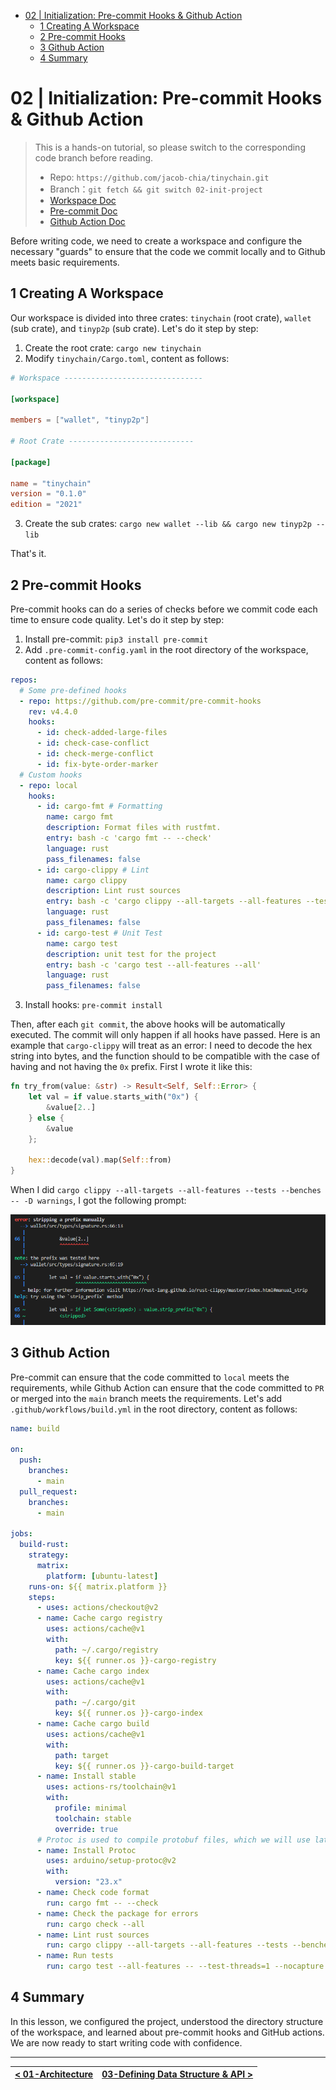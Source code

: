 - [02 | Initialization: Pre-commit Hooks \& Github Action](#02--initialization-pre-commit-hooks--github-action)
  - [1 Creating A Workspace](#1-creating-a-workspace)
  - [2 Pre-commit Hooks](#2-pre-commit-hooks)
  - [3 Github Action](#3-github-action)
  - [4 Summary](#4-summary)

# 02 | Initialization: Pre-commit Hooks & Github Action

> This is a hands-on tutorial, so please switch to the corresponding code branch before reading.
>
> - Repo: `https://github.com/jacob-chia/tinychain.git`
> - Branch：`git fetch && git switch 02-init-project`
> - [Workspace Doc](https://doc.rust-lang.org/cargo/reference/workspaces.html)
> - [Pre-commit Doc](https://pre-commit.com/)
> - [Github Action Doc](https://docs.github.com/en/actions)

Before writing code, we need to create a workspace and configure the necessary "guards" to ensure that the code we commit locally and to Github meets basic requirements.

## 1 Creating A Workspace

Our workspace is divided into three crates: `tinychain` (root crate), `wallet` (sub crate), and `tinyp2p` (sub crate). Let's do it step by step:

1. Create the root crate: `cargo new tinychain`
2. Modify `tinychain/Cargo.toml`, content as follows:

```toml
# Workspace -------------------------------

[workspace]

members = ["wallet", "tinyp2p"]

# Root Crate ----------------------------

[package]

name = "tinychain"
version = "0.1.0"
edition = "2021"
```

3. Create the sub crates: `cargo new wallet --lib && cargo new tinyp2p --lib`

That's it.

## 2 Pre-commit Hooks

Pre-commit hooks can do a series of checks before we commit code each time to ensure code quality. Let's do it step by step:

1. Install pre-commit: `pip3 install pre-commit`
2. Add `.pre-commit-config.yaml` in the root directory of the workspace, content as follows:

```yml
repos:
  # Some pre-defined hooks
  - repo: https://github.com/pre-commit/pre-commit-hooks
    rev: v4.4.0
    hooks:
      - id: check-added-large-files
      - id: check-case-conflict
      - id: check-merge-conflict
      - id: fix-byte-order-marker
  # Custom hooks
  - repo: local
    hooks:
      - id: cargo-fmt # Formatting
        name: cargo fmt
        description: Format files with rustfmt.
        entry: bash -c 'cargo fmt -- --check'
        language: rust
        pass_filenames: false
      - id: cargo-clippy # Lint
        name: cargo clippy
        description: Lint rust sources
        entry: bash -c 'cargo clippy --all-targets --all-features --tests --benches -- -D warnings'
        language: rust
        pass_filenames: false
      - id: cargo-test # Unit Test
        name: cargo test
        description: unit test for the project
        entry: bash -c 'cargo test --all-features --all'
        language: rust
        pass_filenames: false
```

3. Install hooks: `pre-commit install`

Then, after each `git commit`, the above hooks will be automatically executed. The commit will only happen if all hooks have passed. Here is an example that `cargo-clippy` will treat as an error: I need to decode the hex string into bytes, and the function should to be compatible with the case of having and not having the `0x` prefix. First I wrote it like this:

```rs
fn try_from(value: &str) -> Result<Self, Self::Error> {
    let val = if value.starts_with("0x") {
        &value[2..]
    } else {
        &value
    };

    hex::decode(val).map(Self::from)
}
```

When I did `cargo clippy --all-targets --all-features --tests --benches -- -D warnings`, I got the following prompt:

![](../img/02-precommit.png)

## 3 Github Action

Pre-commit can ensure that the code committed to `local` meets the requirements, while Github Action can ensure that the code committed to `PR` or merged into the `main` branch meets the requirements. Let's add `.github/workflows/build.yml` in the root directory, content as follows:

```yml
name: build

on:
  push:
    branches:
      - main
  pull_request:
    branches:
      - main

jobs:
  build-rust:
    strategy:
      matrix:
        platform: [ubuntu-latest]
    runs-on: ${{ matrix.platform }}
    steps:
      - uses: actions/checkout@v2
      - name: Cache cargo registry
        uses: actions/cache@v1
        with:
          path: ~/.cargo/registry
          key: ${{ runner.os }}-cargo-registry
      - name: Cache cargo index
        uses: actions/cache@v1
        with:
          path: ~/.cargo/git
          key: ${{ runner.os }}-cargo-index
      - name: Cache cargo build
        uses: actions/cache@v1
        with:
          path: target
          key: ${{ runner.os }}-cargo-build-target
      - name: Install stable
        uses: actions-rs/toolchain@v1
        with:
          profile: minimal
          toolchain: stable
          override: true
      # Protoc is used to compile protobuf files, which we will use later
      - name: Install Protoc
        uses: arduino/setup-protoc@v2
        with:
          version: "23.x"
      - name: Check code format
        run: cargo fmt -- --check
      - name: Check the package for errors
        run: cargo check --all
      - name: Lint rust sources
        run: cargo clippy --all-targets --all-features --tests --benches -- -D warnings
      - name: Run tests
        run: cargo test --all-features -- --test-threads=1 --nocapture
```

## 4 Summary

In this lesson, we configured the project, understood the directory structure of the workspace, and learned about pre-commit hooks and GitHub actions. We are now ready to start writing code with confidence.

---

| [< 01-Architecture](./01-architecture.md) | [03-Defining Data Structure & API >](./03-data-structure-api.md) |
| ----------------------------------------- | ---------------------------------------------------------------- |
